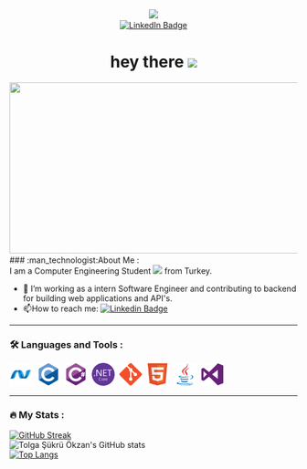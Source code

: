 
<div id="header" align="center">
  <img src="https://media.giphy.com/media/M9gbBd9nbDrOTu1Mqx/giphy.gif" width="100"/>
</div>
<div align="center" id="badges">
  <a href="https://www.linkedin.com/in/tolgasozkan/">
    <img src="https://img.shields.io/badge/LinkedIn-blue?style=for-the-badge&logo=linkedin&logoColor=white" alt="LinkedIn Badge"/>
  </a>
  <h1>
  hey there
  <img src="https://media.giphy.com/media/hvRJCLFzcasrR4ia7z/giphy.gif" width="30px"/>
</h1>
</div>

<div align="center">
  <img src="https://media.giphy.com/media/dWesBcTLavkZuG35MI/giphy.gif" width="600" height="300"/>
</div>
### :man_technologist:About Me :
<div>
I am a Computer Engineering Student <img src="https://media.giphy.com/media/WUlplcMpOCEmTGBtBW/giphy.gif" width="30"> from Turkey.
</div>


- :telescope: I’m working as a intern Software Engineer and contributing to backend for building web applications and API's.
- :mailbox:How to reach me: [![Linkedin Badge](https://img.shields.io/badge/-tolgasozkan-blue?style=flat&logo=Linkedin&logoColor=white)](https://www.linkedin.com/in/tolgasozkan/")

---

### :hammer_and_wrench: Languages and Tools :
<div>
  <img src="https://github.com/devicons/devicon/blob/master/icons/dot-net/dot-net-original.svg" title="Redux" alt="Redux " width="40" height="40"/>&nbsp;
  <img src="https://github.com/devicons/devicon/blob/master/icons/c/c-original.svg" title="Redux" alt="Redux " width="40" height="40"/>&nbsp;
  <img src="https://github.com/devicons/devicon/blob/master/icons/csharp/csharp-original.svg" alt="Redux " width="40" height="40"/>&nbsp;
  <img src="https://github.com/devicons/devicon/blob/master/icons/dotnetcore/dotnetcore-original.svg" alt="Redux " width="40" height="40"/>&nbsp;
  <img src="https://github.com/devicons/devicon/blob/master/icons/git/git-original.svg" alt="Redux " width="40" height="40"/>&nbsp;
  <img src="https://github.com/devicons/devicon/blob/master/icons/html5/html5-original.svg" alt="Redux " width="40" height="40"/>&nbsp;
  <img src="https://github.com/devicons/devicon/blob/master/icons/java/java-original.svg" alt="Redux " width="40" height="40"/>&nbsp;
  <img src="https://github.com/devicons/devicon/blob/master/icons/visualstudio/visualstudio-plain.svg" alt="Redux " width="40" height="40"/>&nbsp;
</div>

---

### :fire: My Stats :
[![GitHub Streak](http://github-readme-streak-stats.herokuapp.com?user=tolgaozkann&theme=dark&background=000000)](https://git.io/streak-stats)
</br>
![Tolga Şükrü Ökzan's GitHub stats](https://github-readme-stats.vercel.app/api?username=tolgaozkann&show_icons=true&theme=radical)
</br>
[![Top Langs](https://github-readme-stats.vercel.app/api/top-langs/?username=tolgaozkann&layout=compact&theme=vision-friendly-dark)](https://github.com/anuraghazra/github-readme-stats)
